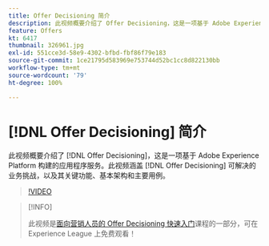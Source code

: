 ```yaml
---
title: Offer Decisioning 简介
description: 此视频概要介绍了 Offer Decisioning，这是一项基于 Adobe Experience Platform 构建的应用程序服务。
feature: Offers
kt: 6417
thumbnail: 326961.jpg
exl-id: 551cce3d-58e9-4302-bfbd-fbf86f79e183
source-git-commit: 1ce21795d583969e753744d52bc1cc8d822130bb
workflow-type: tm+mt
source-wordcount: '79'
ht-degree: 100%

---
```


# [!DNL Offer Decisioning] 简介

此视频概要介绍了 [!DNL Offer Decisioning]，这是一项基于 Adobe Experience Platform 构建的应用程序服务。此视频涵盖 [!DNL Offer Decisioning] 可解决的业务挑战，以及其关键功能、基本架构和主要用例。


>[!VIDEO](https://video.tv.adobe.com/v/326961?quality=12&learn=on)

>[!INFO]
>
> 此视频是[面向营销人员的 Offer Decisioning 快速入门](https://experienceleague.adobe.com/?lang=zh-Hans?recommended=ExperiencePlatform-U-1-2020.1.offerdecisioning)课程的一部分，可在 Experience League 上免费观看！
